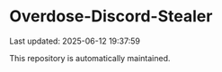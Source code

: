 # Overdose-Discord-Stealer

Last updated: 2025-06-12 19:37:59

This repository is automatically maintained.
